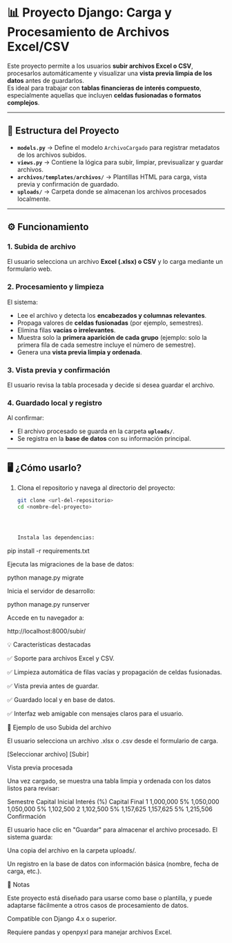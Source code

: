 # 📊 Proyecto Django: Carga y Procesamiento de Archivos Excel/CSV

Este proyecto permite a los usuarios **subir archivos Excel o CSV**, procesarlos automáticamente y visualizar una **vista previa limpia de los datos** antes de guardarlos.  
Es ideal para trabajar con **tablas financieras de interés compuesto**, especialmente aquellas que incluyen **celdas fusionadas o formatos complejos**.

---

## 🚀 Estructura del Proyecto

- **`models.py`** → Define el modelo `ArchivoCargado` para registrar metadatos de los archivos subidos.  
- **`views.py`** → Contiene la lógica para subir, limpiar, previsualizar y guardar archivos.  
- **`archivos/templates/archivos/`** → Plantillas HTML para carga, vista previa y confirmación de guardado.  
- **`uploads/`** → Carpeta donde se almacenan los archivos procesados localmente.  

---

## ⚙️ Funcionamiento

### 1. Subida de archivo
El usuario selecciona un archivo **Excel (.xlsx) o CSV** y lo carga mediante un formulario web.

### 2. Procesamiento y limpieza
El sistema:
- Lee el archivo y detecta los **encabezados y columnas relevantes**.  
- Propaga valores de **celdas fusionadas** (por ejemplo, semestres).  
- Elimina filas **vacías o irrelevantes**.  
- Muestra solo la **primera aparición de cada grupo** (ejemplo: solo la primera fila de cada semestre incluye el número de semestre).  
- Genera una **vista previa limpia y ordenada**.  

### 3. Vista previa y confirmación
El usuario revisa la tabla procesada y decide si desea guardar el archivo.

### 4. Guardado local y registro
Al confirmar:
- El archivo procesado se guarda en la carpeta **`uploads/`**.  
- Se registra en la **base de datos** con su información principal.  

---

## 🖥️ ¿Cómo usarlo?

1. Clona el repositorio y navega al directorio del proyecto:  
   ```bash
   git clone <url-del-repositorio>
   cd <nombre-del-proyecto>




   Instala las dependencias:

pip install -r requirements.txt


Ejecuta las migraciones de la base de datos:

python manage.py migrate


Inicia el servidor de desarrollo:

python manage.py runserver


Accede en tu navegador a:

http://localhost:8000/subir/

💡 Características destacadas

✅ Soporte para archivos Excel y CSV.

✅ Limpieza automática de filas vacías y propagación de celdas fusionadas.

✅ Vista previa antes de guardar.

✅ Guardado local y en base de datos.

✅ Interfaz web amigable con mensajes claros para el usuario.

📂 Ejemplo de uso
Subida del archivo

El usuario selecciona un archivo .xlsx o .csv desde el formulario de carga.

[Seleccionar archivo]  [Subir]

Vista previa procesada

Una vez cargado, se muestra una tabla limpia y ordenada con los datos listos para revisar:

Semestre	Capital Inicial	Interés (%)	Capital Final
1	1,000,000	5%	1,050,000
	1,050,000	5%	1,102,500
2	1,102,500	5%	1,157,625
	1,157,625	5%	1,215,506
Confirmación

El usuario hace clic en "Guardar" para almacenar el archivo procesado.
El sistema guarda:

Una copia del archivo en la carpeta uploads/.

Un registro en la base de datos con información básica (nombre, fecha de carga, etc.).

📌 Notas

Este proyecto está diseñado para usarse como base o plantilla, y puede adaptarse fácilmente a otros casos de procesamiento de datos.

Compatible con Django 4.x o superior.

Requiere pandas y openpyxl para manejar archivos Excel.
